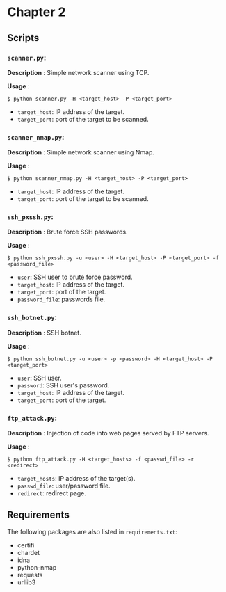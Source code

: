 # Chapter 2

## Scripts

### `scanner.py`:

**Description** : Simple network scanner using TCP.

**Usage** :

```
$ python scanner.py -H <target_host> -P <target_port>
```

* `target_host`: IP address of the target.
* `target_port`: port of the target to be scanned.

### `scanner_nmap.py`:

**Description** : Simple network scanner using Nmap.

**Usage** :

```
$ python scanner_nmap.py -H <target_host> -P <target_port>
```

* `target_host`: IP address of the target.
* `target_port`: port of the target to be scanned.

### `ssh_pxssh.py`:

**Description** : Brute force SSH passwords.

**Usage** :

```
$ python ssh_pxssh.py -u <user> -H <target_host> -P <target_port> -f <password_file>
```

* `user`: SSH user to brute force password.
* `target_host`: IP address of the target.
* `target_port`: port of the target.
* `password_file`: passwords file.

### `ssh_botnet.py`:

**Description** : SSH botnet.

**Usage** :

```
$ python ssh_botnet.py -u <user> -p <password> -H <target_host> -P <target_port>
```

* `user`: SSH user.
* `password`: SSH user's password.
* `target_host`: IP address of the target.
* `target_port`: port of the target.

### `ftp_attack.py`:

**Description** : Injection of code into web pages served by FTP servers.

**Usage** :

```
$ python ftp_attack.py -H <target_hosts> -f <passwd_file> -r <redirect>
```

* `target_hosts`: IP address of the target(s).
* `passwd_file`: user/password file.
* `redirect`: redirect page.

## Requirements

The following packages are also listed in `requirements.txt`:

* certifi
* chardet
* idna
* python-nmap
* requests
* urllib3
